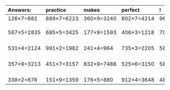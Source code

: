 | Answers: | practice | makes | perfect | ! |
| :--- | :--- | :--- | :--- | :--- |
| 126×7=882 | 889×7=6223 | 360×9=3240 | 602×7=4214 | 969×4=3876 | 
|   |   |   |   |   | 
|   |   |   |   |   | 
|   |   |   |   |   | 
| 567×5=2835 | 685×5=3425 | 177×9=1593 | 406×3=1218 | 702×9=6318 | 
|   |   |   |   |   | 
|   |   |   |   |   | 
|   |   |   |   |   | 
|   |   |   |   |   | 
| 531×4=2124 | 991×2=1982 | 241×4=964 | 735×3=2205 | 585×5=2925 | 
|   |   |   |   |   | 
|   |   |   |   |   | 
|   |   |   |   |   | 
|   |   |   |   |   | 
| 357×9=3213 | 451×7=3157 | 832×9=7488 | 525×6=3150 | 583×3=1749 | 
|   |   |   |   |   | 
|   |   |   |   |   | 
|   |   |   |   |   | 
|   |   |   |   |   | 
| 338×2=676 | 151×9=1359 | 176×5=880 | 912×4=3648 | 483×2=966 | 
